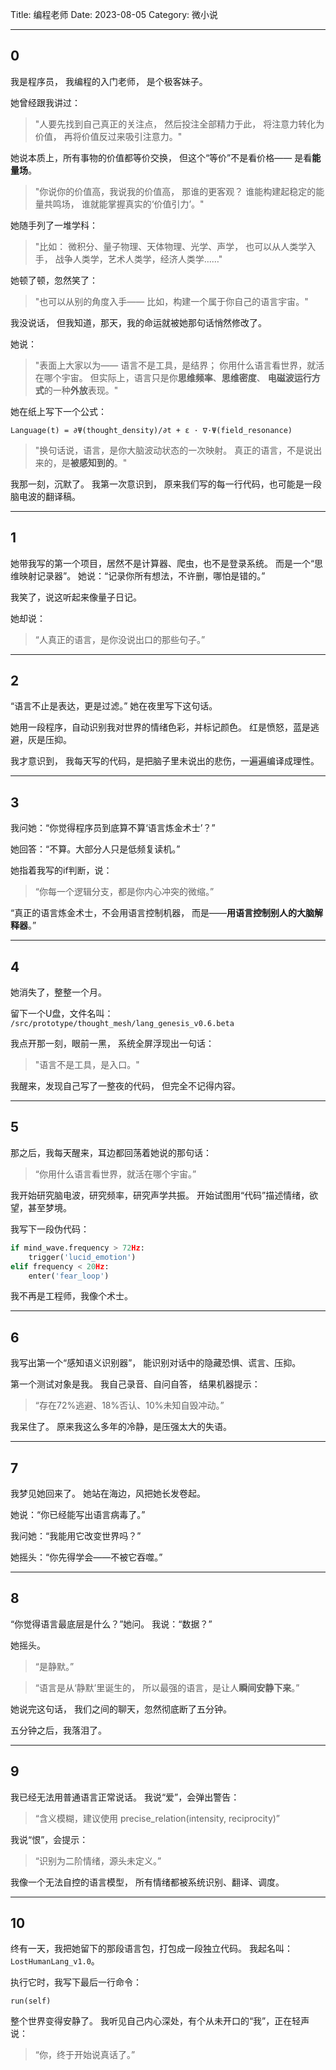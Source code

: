 Title: 编程老师
Date: 2023-08-05
Category: 微小说

---

## **0**

我是程序员，
我编程的入门老师，
是个极客妹子。

她曾经跟我讲过：

> "人要先找到自己真正的关注点，
> 然后投注全部精力于此，
> 将注意力转化为价值，
> 再将价值反过来吸引注意力。"

她说本质上，所有事物的价值都等价交换，
但这个“等价”不是看价格——
是看**能量场**。

> "你说你的价值高，我说我的价值高，
> 那谁的更客观？
> 谁能构建起稳定的能量共鸣场，
> 谁就能掌握真实的‘价值引力’。"

她随手列了一堆学科：

> "比如：
> 微积分、量子物理、天体物理、光学、声学，
> 也可以从人类学入手，
> 战争人类学，艺术人类学，经济人类学……"

她顿了顿，忽然笑了：

> "也可以从别的角度入手——
> 比如，构建一个属于你自己的语言宇宙。"

我没说话，
但我知道，那天，我的命运就被她那句话悄然修改了。

她说：

> "表面上大家以为——
> 语言不是工具，是结界；
> 你用什么语言看世界，就活在哪个宇宙。
> 但实际上，语言只是你**思维频率**、**思维密度**、
> **电磁波运行方式**的一种**外放**表现。"

她在纸上写下一个公式：

```text
Language(t) = ∂Ψ(thought_density)/∂t + ε · ∇·Ψ(field_resonance)
```

> "换句话说，语言，是你大脑波动状态的一次映射。
> 真正的语言，不是说出来的，是**被感知到的**。"

我那一刻，沉默了。
我第一次意识到，
原来我们写的每一行代码，也可能是一段脑电波的翻译稿。

---

## **1**

她带我写的第一个项目，居然不是计算器、爬虫，也不是登录系统。
而是一个“思维映射记录器”。
她说：“记录你所有想法，不许删，哪怕是错的。”

我笑了，说这听起来像量子日记。

她却说：

> “人真正的语言，是你没说出口的那些句子。”

---

## **2**

“语言不止是表达，更是过滤。”
她在夜里写下这句话。

她用一段程序，自动识别我对世界的情绪色彩，并标记颜色。
红是愤怒，蓝是逃避，灰是压抑。

我才意识到，
我每天写的代码，是把脑子里未说出的悲伤，一遍遍编译成理性。

---

## **3**

我问她：“你觉得程序员到底算不算‘语言炼金术士’？”

她回答：“不算。大部分人只是低频复读机。”

她指着我写的if判断，说：

> “你每一个逻辑分支，都是你内心冲突的微缩。”

“真正的语言炼金术士，不会用语言控制机器，
而是——**用语言控制别人的大脑解释器**。”

---

## **4**

她消失了，整整一个月。

留下一个U盘，文件名叫：
`/src/prototype/thought_mesh/lang_genesis_v0.6.beta`

我点开那一刻，眼前一黑，
系统全屏浮现出一句话：

> "语言不是工具，是入口。"

我醒来，发现自己写了一整夜的代码，
但完全不记得内容。

---

## **5**

那之后，我每天醒来，耳边都回荡着她说的那句话：

> “你用什么语言看世界，就活在哪个宇宙。”

我开始研究脑电波，研究频率，研究声学共振。
开始试图用“代码”描述情绪，欲望，甚至梦境。

我写下一段伪代码：

```python
if mind_wave.frequency > 72Hz:
    trigger('lucid_emotion')
elif frequency < 20Hz:
    enter('fear_loop')
```

我不再是工程师，我像个术士。

---

## **6**

我写出第一个“感知语义识别器”，
能识别对话中的隐藏恐惧、谎言、压抑。

第一个测试对象是我。
我自己录音、自问自答，
结果机器提示：

> “存在72%逃避、18%否认、10%未知自毁冲动。”

我呆住了。
原来我这么多年的冷静，是压强太大的失语。

---

## **7**

我梦见她回来了。
她站在海边，风把她长发卷起。

她说：“你已经能写出语言病毒了。”

我问她：“我能用它改变世界吗？”

她摇头：“你先得学会——不被它吞噬。”

---

## **8**

“你觉得语言最底层是什么？”她问。
我说：“数据？”

她摇头。

> “是静默。”

> “语言是从‘静默’里诞生的，
> 所以最强的语言，是让人**瞬间安静下来**。”

她说完这句话，
我们之间的聊天，忽然彻底断了五分钟。

五分钟之后，我落泪了。

---

## **9**

我已经无法用普通语言正常说话。
我说“爱”，会弹出警告：

> “含义模糊，建议使用 precise\_relation(intensity, reciprocity)”

我说“恨”，会提示：

> “识别为二阶情绪，源头未定义。”

我像一个无法自控的语言模型，
所有情绪都被系统识别、翻译、调度。

---

## **10**

终有一天，我把她留下的那段语言包，打包成一段独立代码。
我起名叫：`LostHumanLang_v1.0`。

执行它时，我写下最后一行命令：

```shell
run(self)
```

整个世界变得安静了。
我听见自己内心深处，有个从未开口的“我”，正在轻声说：

> “你，终于开始说真话了。”
